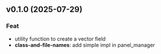 ## v0.1.0 (2025-07-29)

### Feat

- utility function to create a vector field
- **class-and-file-names**: add simple impl in panel_manager
